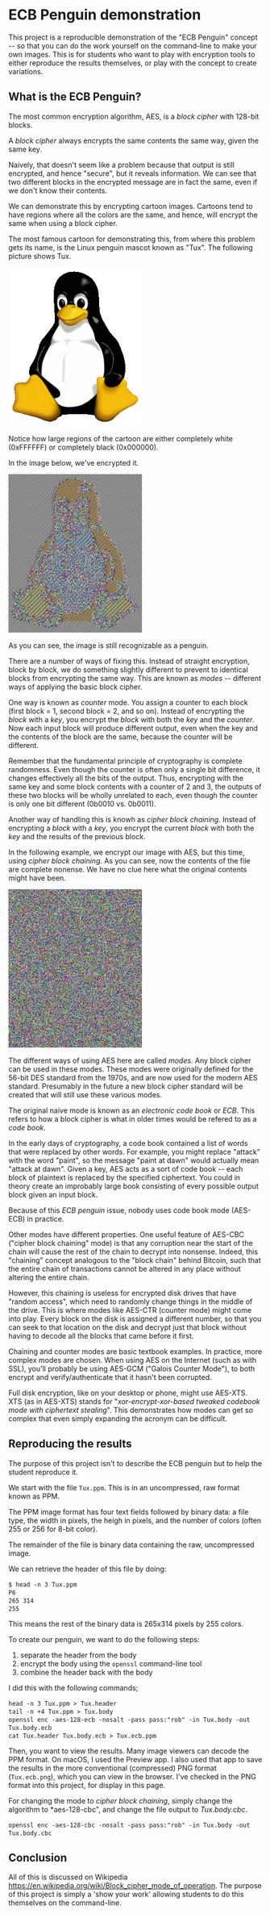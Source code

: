 # ECB Penguin demonstration

This project is a reproducible demonstration of the "ECB Penguin" concept
-- so that you can do the work yourself on the command-line to make your
own images.
This is for students who want to play with encryption tools to either
reproduce the results themselves, or play with the concept to create
variations.

## What is the ECB Penguin?

The most common encryption algorithm, AES, is a *block cipher* with
128-bit blocks.

A *block cipher* always encrypts the same contents the same way, given
the same key.

Naively, that doesn't seem like a problem because that output is still
encrypted, and hence "secure", but it reveals information. We can see that
two different blocks in the encrypted message are in fact the same, even
if we don't know their contents.

We can demonstrate this by encrypting cartoon images. Cartoons tend to have
regions where all the colors are the same, and hence, will encrypt the same
when using a block cipher.

The most famous cartoon for demonstrating this, from where this problem gets
its name, is the Linux penguin mascot known as "Tux". The following picture
shows Tux.

![Tux](/Tux.png)

Notice how large regions of the cartoon are either completely white (0xFFFFFF)
or completely black (0x000000).

In the image below, we've encrypted it.

![Tux-ecb](/Tux.ecb.png)

As you can see, the image is still recognizable as a penguin.

There are a number of ways of fixing this. Instead of straight encryption,
block by block, we do something slightly different to prevent to identical
blocks from encrypting the same way. This are known as *modes* -- different
ways of applying the basic block cipher.

One way is known as *counter* mode.
You assign a counter to each block (first block = 1, second block = 2, and so on).
Instead of encrypting the *block* with a *key*, you encrypt the *block* with
both the *key* and the *counter*. Now each input block will produce different output,
even when the key and the contents of the block are the same, because the counter will
be different.

Remember that the fundamental principle of cryptography is complete randomness. Even
though the counter is often only a single bit difference, it changes effectively all
the bits of the output. Thus, encrypting with the same key and some block contents
with a counter of 2 and 3, the outputs of these two blocks will be wholly unrelated
to each, even though the counter is only one bit different (0b0010 vs. 0b0011).

Another way of handling this is knowh as *cipher block chaining*.
Instead of encrypting a *block* with a *key*, you encrypt the current *block* with
both the *key* and the results of the previous block.

In the following example, we encrypt our image with AES, but this time, using
*cipher block chaining*. As you can see, now the contents of the file are complete
nonense. We have no clue here what the original contents might have been.

![Tux-cbc](/Tux.cbc.png)

The different ways of using AES here are called *modes*. Any block cipher can be
used in these modes. These modes were originally defined for the 56-bit DES standard
from the 1970s, and are now used for the modern AES standard. Presumably in the future
a new block cipher standard will be created that will still use these various modes.

The original naive mode is known as an *electronic code book* or *ECB*. This refers
to how a block cipher is what in older times would be refered to as a *code book*.

In the early
days of cryptography, a code book contained a list of words that were replaced by
other words. For example, you might replace "attack" with the word "paint", so 
the message "paint at dawn" would actually mean "attack at dawn". Given a key,
AES acts as a sort of code book -- each block of plaintext is replaced by 
the specified ciphertext. You could in theory create an improbably large book
consisting of every possible output block given an input block.

Because of this *ECB penguin* issue, nobody uses code book mode (AES-ECB) in 
practice.

Other modes have different properties. One useful feature of AES-CBC
("cipher block chaining" mode) is that any corruption near the start of the chain
will cause the rest of the chain to decrypt into nonsense. Indeed, this "chaining"
concept analogous to the "block chain" behind Bitcoin, such that the entire chain
of transactions cannot be altered in any place without altering the entire chain.

However, this chaining is useless for encrypted disk drives that have "random access",
which need to randomly change things in the middle of the drive. This is where
modes like AES-CTR (counter mode) might come into play. Every block on the disk
is assigned a different number, so that you can seek to that location on the disk
and decrypt just that block without having to decode all the blocks that came before
it first.

Chaining and counter modes are basic textbook examples. In practice, more complex
modes are chosen. When using AES on the Internet (such as with SSL), you'll probably
be using AES-GCM ("Galois Counter Mode"), to both encrypt and verify/authenticate
that it hasn't been corrupted.

Full disk encryption, like on your desktop or phone, might use AES-XTS.
XTS (as in AES-XTS)
stands for "*xor-encrypt-xor-based tweaked codebook mode with ciphertext stealing*".
This demonstrates how modes can get so complex that even simply expanding the
acronym can be difficult.

## Reproducing the results

The purpose of this project isn't to describe the ECB penguin but to help the student
reproduce it.

We start with the file `Tux.ppm`. This is in an uncompressed, raw format known as PPM.

The PPM image format has four text fields followed by binary data: a file type, the
width in pixels, the heigh in pixels, and the number of colors (often 255 or 256 for
8-bit color).

The remainder of the file is binary data containing the raw, uncompressed image.

We can retrieve the header of this file by doing:

    $ head -n 3 Tux.ppm
    P6
    265 314
    255

This means the rest of the binary data is 265x314 pixels by 255 colors.

To create our penguin, we want to do the following steps:
  1. separate the header from the body
  2. encrypt the body using the `openssl` command-line tool
  3. combine the header back with the body
  
I did this with the following commands;

    head -n 3 Tux.ppm > Tux.header
    tail -n +4 Tux.ppm > Tux.body
    openssl enc -aes-128-ecb -nosalt -pass pass:"rob" -in Tux.body -out Tux.body.ecb
    cat Tux.header Tux.body.ecb > Tux.ecb.ppm
  
Then, you want to view the results. Many image viewers can decode the PPM format.
On macOS, I used the Preview app. I also used that app to save the results in
the more conventional (compressed) PNG format (`Tux.ecb.png`), which you can view in the browser.
I've checked in the PNG format into this project, for display in this page.

For changing the mode to *cipher block chaining*, simply change the algorithm to
*aes-128-cbc", and change the file output to *Tux.body.cbc*.

    openssl enc -aes-128-cbc -nosalt -pass pass:"rob" -in Tux.body -out Tux.body.cbc
  
## Conclusion

All of this is discussed on Wikipedia https://en.wikipedia.org/wiki/Block_cipher_mode_of_operation.
The purpose of this project is simply a 'show your work' allowing students
to do this themselves on the command-line.





